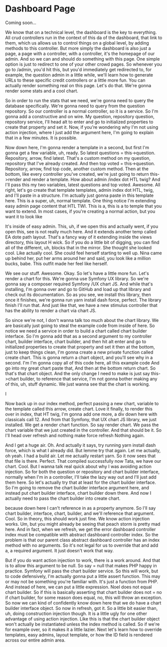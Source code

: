 # Dashboard Page

Coming soon...

We know that on a technical level, the dashboard is the key to everything. All crud
controllers run in the context of this da of the dashboard, that link to them, which
us allows us to control things on a global level, by adding methods to this
controller. But more simply the dashboard is also just a page, a page with a
controller, with a controller, it's the homepage of our admin. And so we can and
should do something with this page. One simple option is just to redirect to one of
your other crowd pages. So whenever you go to /admin, you'd hit this, but you'd
immediately get redirected to, for example, the question admin in a little while,
we'll learn how to generate URLs to these specific credit controllers or a little
more fun. You can actually render something real on this page. Let's do that. We're
gonna render some stats and a cool chart.

So in order to run the stats that we need, we're gonna need to query the database
specifically. We're gonna need to query from the question repository. So our
controller is a normal controller, so it is a service. So I'm gonna add a
constructive and on wire. My question, repository question, repository service, I'll
head alt to enter and go to initialized properties to create that property and set
it. Now, if you're wondering why I'm not using action injection, where I just add the
argument here, I'm going to explain that in a few minutes. It is possible.

Now down here, I'm gonna render a template in a second, but first I'm gonna get a few
variable, uh, ready. So latest questions = this->question. Repository, arrow, find
latest. That's a custom method on my question, repository that I've already created.
And then top voted = this->question. Repository, arrow, find top code, another custom
method. Then at the bottom, like every controller you've created, we're just going to
return this->render and render a template. How about admin /index dot HTL twig? And
I'll pass this my two variables, latest questions and top voted. Awesome. All right,
let's go create that template templates, admin index dot HTL, twig, and I'll paste in
a structure. I'm actually just gonna paste in this template here. This is a super,
uh, normal template. One thing notice I'm extending easy admin page content that HTL
TWI. This is a, this is a to temple that you want to extend. In most cases, if you're
creating a normal action, but you want it to look like

It's inside of easy admin. This, uh, if we open this and actually went, if you open
this, see is not really much here. And it extends another temp called EA dote path
layout. That's a fancy way of it extending inside the views directory, this layout H
wick. So if you do a little bit of digging, you can find all of the different, uh,
blocks that in the mirror. She thought she looked cool. Like actually cool. She could
feel herself starting to well up. Nina came up behind her, put her arms around her
and said, you look like a million bucks, babe. This outfit made her feel like
herself.

We see our stuff. Awesome. Okay. So let's have a little more fun. Let's render a
chart for this. We're gonna use Symfony UX library. So we're gonna say a composer
required Symfony /UX chart JS. And while that's installing, I'm gonna over and go to
GitHub and load up that library and check out its documentation. So as you see, we
install this library, then once it finishes, we're gonna run yarn install dash force,
perfect. The library finish I'll run that. And just like that, we have a new stimulus
controller that has the ability to render a chart via chart JS.

So since we're not, I don't wanna talk too much about the chart library. We are
basically just going to steal the example code from inside of here. So notice we need
a service in order to build a chart called chart builder interface. So I'm gonna add
that as a second argument to my controller chart, builder interface, chart builder,
and then hit alt enter and go to initialized properties to create that property and
set it then at the bottom, just to keep things clean, I'm gonna create a new private
function called create chart. This is gonna return a chart object, and you'll see why
in a second. I'm I'm gonna copy all of this code here, all this example code And go
into my great chart paste that, And then at the bottom return chart. So that's that
chart object. And the only change I need to make is just say this->chart builder, to
reference that service, I'm not gonna bother making any of this, uh, stuff dynamic.
We just wanna see that the chart is working.

I

Now back up in our index method, perfect passing a new chart, variable to the
template called this arrow, create chart. Love it finally, to render this over in
index, that HT twig, I'm gonna add one more, a div down here with classicals call 12.
And from that Symfony, that UX chart JS library, we just installed. We get a render
chart function. So say render chart. We pass the chart variable that we just created
in the controller. And that should be it. So I'll head over refresh and nothing make
force refresh Nothing again.

And I get a huge air. Oh. And actually it says, try running yarn install dash force,
which is what I already did. But lemme try that again. Let me actually, oh yeah. I
had a build air. Let me actually restart yarn. So it now sees that that file is
there. Perfect. That compiled successfully now Tata, we have our chart. Cool. But I
wanna talk real quick about why I was avoiding action injection. So for both the
question or repository and chart builder interface, normally when I'm in a
controller, I'll take the lazy way out and I'll just add them here. So let's actually
try that at least for the chart builder interface. So I'm going to remove the chart
builder interface argument here, and instead put chart builder interface, chart
builder down there. And now I actually need to pass the chart builder into create
chart.

<affirmative> because down here I can't reference in as a property anymore. So I'll
say chart builder, interface, chart, builder, and we'll reference that argument.
Cool. So in theory, this should work just fine. We know action injection works. Um,
but you might already be seeing that peach storm is pretty mad here. And in fact,
when we refresh, we get the error dashboard controller index must be compatible with
abstract dashboard controller index. So the problem is that our parent class abstract
dashboard controller has an index method with no arguments. So it's not legal for us
to override that and add a, a required argument. It just doesn't work that way.

But if you do want action injection to work, there is a work around. And that is to
allow this argument to be null. So say = null that makes PHP happy in practice.
Symfony will pass the chart builder service. So this will work, but to code
defensively, I'm actually gonna put a little assert function. This may or may not be
something you're familiar with. It's just a function from PHP. And instead of here,
we can put a little expression. Noel does not equal chart builder. So if this is
basically asserting that chart builder does not = no if chart builder, for some
reason does equal, no, this will throw an exception. So now we can kind of
confidently know down here that we do have a chart builder interface object. So now
in refresh, got it. So a little bit easier than, uh, doing construction injection
though. It is a little ugly for one other advantage of using action injection. Like
this is that the chart builder object won't actually be instantiated unless the index
method is called. So if we're for example over, so it makes it a little lazier. Next
let's learn how to override templates, easy admins, layout template, or how the ID
field is rendered across our entire admin area.

